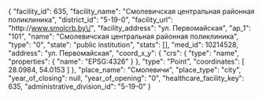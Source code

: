 {
    "facility_id": 635,
    "facility_name": "Смолевичская центральная районная поликлиника",
    "district_id": "5-19-0",
    "facility_url": "http:\/\/www.smolcrb.by\/",
    "facility_address": "ул. Первомайская",
    "ap_1": "101",
    "name": "Смолевичская центральная районная поликлиника",
    "type": "0",
    "state": "public institution",
    "stats": [],
    "med_id": 10214528,
    "address": "ул. Первомайская",
    "coord_x_y": {
        "crs": {
            "type": "name",
            "properties": {
                "name": "EPSG:4326"
            }
        },
        "type": "Point",
        "coordinates": [
            28.0984,
            54.0153
        ]
    },
    "place_name": "Смолевичи",
    "place_type": "city",
    "year_of_closing": null,
    "year_of_opening": "0",
    "healthcare_facility_key": 635,
    "administrative_division_id": "5-19-0"
}